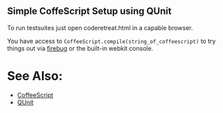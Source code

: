 ## Simple CoffeScript Setup using QUnit

To run testsuites just open coderetreat.html in a capable browser.

You have access to `CoffeeScript.compile(string_of_coffeescript)` to try things out via [firebug](http://getfirebug.com/) or the built-in webkit console.

# See Also:
 * [CoffeeScript](http://jashkenas.github.com/coffee-script)
 * [QUnit](http://docs.jquery.com/QUnit)
